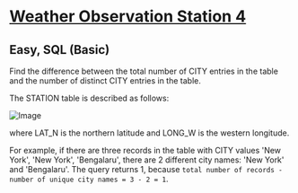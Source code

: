 # [Weather Observation Station 4](https://www.hackerrank.com/challenges/weather-observation-station-4/problem?isFullScreen=true)

## Easy, SQL (Basic)
Find the difference between the total number of CITY entries in the table and the number of distinct CITY entries in the table.

The STATION table is described as follows:

![Image](https://github.com/user-attachments/assets/d764f174-2c61-4117-abb5-f386e67ccba8)

where LAT_N is the northern latitude and LONG_W is the western longitude.

For example, if there are three records in the table with CITY values 'New York', 'New York', 'Bengalaru', there are 2 different city names: 'New York' and 'Bengalaru'. The query returns 1, because `total number of records - number of unique city names = 3 - 2 = 1`.